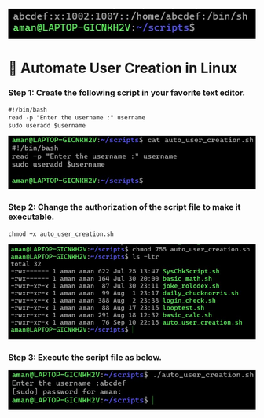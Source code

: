 ![](https://github.com/amancs1422/Practice_Shell_Scripting/blob/bd84536e6ff63fc5db2becd2400791498762a9c7/Images/Auto_User_Creation4.jpg)

# :minidisc: Automate User Creation in Linux
### Step 1: Create the following script in your favorite text editor.
```
#!/bin/bash
read -p "Enter the username :" username
sudo useradd $username
```
![](https://github.com/amancs1422/Practice_Shell_Scripting/blob/46af95a6ef5870a478441192d0f6ac1b01a082d1/Images/Auto_User_Creation1.jpg)
### Step 2: Change the authorization of the script file to make it executable.
```
chmod +x auto_user_creation.sh
```
![](https://github.com/amancs1422/Practice_Shell_Scripting/blob/01130e5c448955e096ca73d4bd5411e1c4f46422/Images/Auto_User_Creation2.jpg)
### Step 3: Execute the script file as below.
![](https://github.com/amancs1422/Practice_Shell_Scripting/blob/bd84536e6ff63fc5db2becd2400791498762a9c7/Images/Auto_User_Creation3.jpg)